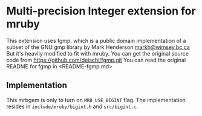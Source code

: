 # Multi-precision Integer extension for mruby

This extension uses fgmp, which is a public domain implementation of a subset of the GNU gmp library by Mark Henderson <markh@wimsey.bc.ca>
But it's heavily modified to fit with mruby. You can get the original source code from <https://github.com/deischi/fgmp.git>
You can read the original README for fgmp in <README-fgmp.md>

## Implementation

This mrbgem is only to turn on `MRB_USE_BIGINT` flag. The implementation resides in `include/mruby/bigint.h` and `src/bigint.c`.
